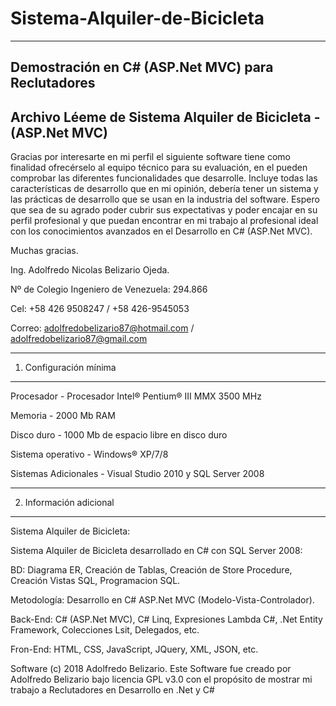 # Sistema-Alquiler-de-Bicicleta
-------------------------------

Demostración en C# (ASP.Net MVC) para Reclutadores
--------------------------------------------------

Archivo Léeme de Sistema Alquiler de Bicicleta - (ASP.Net MVC)
--------------------------------------------------------------

Gracias por interesarte en mi perfil el siguiente software tiene como finalidad ofrecérselo al equipo técnico para su evaluación, en el pueden comprobar las diferentes funcionalidades que desarrolle.
Incluye todas las características de desarrollo que en mi opinión, debería tener un sistema y las prácticas de desarrollo que se usan en la industria del software.
Espero que sea de su agrado poder cubrir sus expectativas y poder encajar en su perfil profesional y que puedan encontrar en mi trabajo al profesional ideal con los conocimientos avanzados en el Desarrollo en C# (ASP.Net MVC).

Muchas gracias.

Ing. Adolfredo Nicolas Belizario Ojeda.

Nº de Colegio Ingeniero de Venezuela: 294.866

Cel: +58 426 9508247 / +58 426-9545053

Correo: adolfredobelizario87@hotmail.com / adolfredobelizario87@gmail.com

-----------------------
1. Configuración mínima
-----------------------


Procesador 	 			- Procesador Intel® Pentium® III MMX 3500 MHz

Memoria		 			- 2000 Mb RAM

Disco duro	 			- 1000 Mb de espacio libre en disco duro

Sistema operativo		- Windows® XP/7/8

Sistemas Adicionales 	- Visual Studio 2010 y SQL Server 2008


---------------------------------------
2. Información adicional
---------------------------------------

Sistema Alquiler de Bicicleta:

Sistema Alquiler de Bicicleta desarrollado en C# con SQL Server 2008: 

BD: Diagrama ER, Creación de Tablas, Creación de Store Procedure, Creación Vistas SQL, Programacion SQL.

Metodología: Desarrollo en C# ASP.Net MVC (Modelo-Vista-Controlador).

Back-End: C# (ASP.Net MVC), C# Linq, Expresiones Lambda C#, .Net Entity Framework,  Colecciones Lsit<Entidad>, Delegados, etc.

Fron-End: HTML, CSS, JavaScript, JQuery, XML, JSON, etc. 

Software (c) 2018 Adolfredo Belizario. Este Software fue creado por Adolfredo Belizario bajo licencia GPL v3.0 con el propósito de mostrar mi trabajo a Reclutadores en Desarrollo en .Net y C#